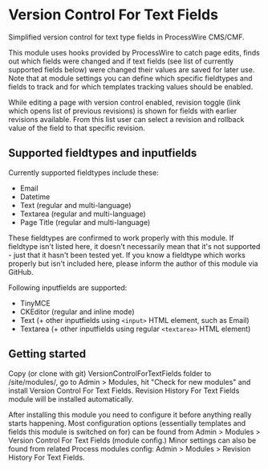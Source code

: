 Version Control For Text Fields
===============================

Simplified version control for text type fields in ProcessWire CMS/CMF.

This module uses hooks provided by ProcessWire to catch page edits, finds out
which fields were changed and if text fields (see list of currently supported
fields below) were changed their values are saved for later use. Note that at
module settings you can define which specific fieldtypes and fields to track
and for which templates tracking values should be enabled.

While editing a page with version control enabled, revision toggle (link which
opens list of previous revisions) is shown for fields with earlier revisions
available. From this list user can select a revision and rollback value of
the field to that specific revision.

## Supported fieldtypes and inputfields

Currently supported fieldtypes include these:

  * Email
  * Datetime
  * Text (regular and multi-language)
  * Textarea (regular and multi-language)
  * Page Title (regular and multi-language)
  
These fieldtypes are confirmed to work properly with this module. If fieldtype
isn't listed here, it doesn't necessarily mean that it's not supported - just
that it hasn't been tested yet. If you know a fieldtype which works properly
but isn't included here, please inform the author of this module via GitHub.

Following inputfields are supported:

  * TinyMCE
  * CKEditor (regular and inline mode)
  * Text (+ other inputfields using `<input>` HTML element, such as Email)
  * Textarea (+ other inputfields using regular `<textarea>` HTML element)

## Getting started

Copy (or clone with git) VersionControlForTextFields folder to /site/modules/,
go to Admin > Modules, hit "Check for new modules" and install Version Control
For Text Fields. Revision History For Text Fields module will be installed
automatically.

After installing this module you need to configure it before anything really
starts happening. Most configuration options (essentially templates and fields
this module is switched on for) can be found from Admin > Modules > Version
Control For Text Fields (module config.) Minor settings can also be found from
related Process modules config: Admin > Modules > Revision History For Text
Fields.
